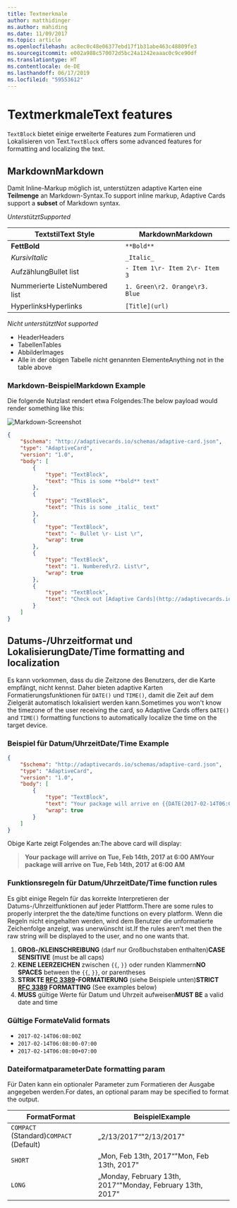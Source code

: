 ```yaml
---
title: Textmerkmale
author: matthidinger
ms.author: mahiding
ms.date: 11/09/2017
ms.topic: article
ms.openlocfilehash: ac8ec0c48e06377ebd17f1b31abe463c48809fe3
ms.sourcegitcommit: e002a988c570072d5bc24a1242eaaac0c9ce90df
ms.translationtype: HT
ms.contentlocale: de-DE
ms.lasthandoff: 06/17/2019
ms.locfileid: "59553612"
---
```

# <a name="text-features"></a><span data-ttu-id="c1531-102">Textmerkmale</span><span class="sxs-lookup"><span data-stu-id="c1531-102">Text features</span></span>

<span data-ttu-id="c1531-103">`TextBlock` bietet einige erweiterte Features zum Formatieren und Lokalisieren von Text.</span><span class="sxs-lookup"><span data-stu-id="c1531-103">`TextBlock` offers some advanced features for formatting and localizing the text.</span></span>

## <a name="markdown"></a><span data-ttu-id="c1531-104">Markdown</span><span class="sxs-lookup"><span data-stu-id="c1531-104">Markdown</span></span>
<span data-ttu-id="c1531-105">Damit Inline-Markup möglich ist, unterstützen adaptive Karten eine **Teilmenge** an Markdown-Syntax.</span><span class="sxs-lookup"><span data-stu-id="c1531-105">To support inline markup, Adaptive Cards support a **subset** of Markdown syntax.</span></span>

<span data-ttu-id="c1531-106">_Unterstützt_</span><span class="sxs-lookup"><span data-stu-id="c1531-106">_Supported_</span></span>

| <span data-ttu-id="c1531-107">Textstil</span><span class="sxs-lookup"><span data-stu-id="c1531-107">Text Style</span></span>      | <span data-ttu-id="c1531-108">Markdown</span><span class="sxs-lookup"><span data-stu-id="c1531-108">Markdown</span></span> |
|-----------------|-----|
| <span data-ttu-id="c1531-109">**Fett**</span><span class="sxs-lookup"><span data-stu-id="c1531-109">**Bold**</span></span>        | ```**Bold**``` |
| <span data-ttu-id="c1531-110">_Kursiv_</span><span class="sxs-lookup"><span data-stu-id="c1531-110">_Italic_</span></span>        | ```_Italic_``` |
| <span data-ttu-id="c1531-111">Aufzählung</span><span class="sxs-lookup"><span data-stu-id="c1531-111">Bullet list</span></span>     | ```- Item 1\r- Item 2\r- Item 3``` | 
| <span data-ttu-id="c1531-112">Nummerierte Liste</span><span class="sxs-lookup"><span data-stu-id="c1531-112">Numbered list</span></span>   | ```1. Green\r2. Orange\r3. Blue``` |
| <span data-ttu-id="c1531-113">Hyperlinks</span><span class="sxs-lookup"><span data-stu-id="c1531-113">Hyperlinks</span></span>      | ```[Title](url)``` |

<span data-ttu-id="c1531-114">_Nicht unterstützt_</span><span class="sxs-lookup"><span data-stu-id="c1531-114">_Not supported_</span></span>

* <span data-ttu-id="c1531-115">Header</span><span class="sxs-lookup"><span data-stu-id="c1531-115">Headers</span></span>
* <span data-ttu-id="c1531-116">Tabellen</span><span class="sxs-lookup"><span data-stu-id="c1531-116">Tables</span></span>
* <span data-ttu-id="c1531-117">Abbilder</span><span class="sxs-lookup"><span data-stu-id="c1531-117">Images</span></span>
* <span data-ttu-id="c1531-118">Alle in der obigen Tabelle nicht genannten Elemente</span><span class="sxs-lookup"><span data-stu-id="c1531-118">Anything not in the table above</span></span>

### <a name="markdown-example"></a><span data-ttu-id="c1531-119">Markdown-Beispiel</span><span class="sxs-lookup"><span data-stu-id="c1531-119">Markdown Example</span></span>

<span data-ttu-id="c1531-120">Die folgende Nutzlast rendert etwa Folgendes:</span><span class="sxs-lookup"><span data-stu-id="c1531-120">The below payload would render something like this:</span></span>

![Markdown-Screenshot](media/text-features/markdown.png)

```json
{
    "$schema": "http://adaptivecards.io/schemas/adaptive-card.json",
    "type": "AdaptiveCard",
    "version": "1.0",
    "body": [
        {
            "type": "TextBlock",
            "text": "This is some **bold** text"
        },
        {
            "type": "TextBlock",
            "text": "This is some _italic_ text"
        },
        {
            "type": "TextBlock",
            "text": "- Bullet \r- List \r",
            "wrap": true
        },
        {
            "type": "TextBlock",
            "text": "1. Numbered\r2. List\r",
            "wrap": true
        },
        {
            "type": "TextBlock",
            "text": "Check out [Adaptive Cards](http://adaptivecards.io)"
        }
    ]
}
```

## <a name="datetime-formatting-and-localization"></a><span data-ttu-id="c1531-122">Datums-/Uhrzeitformat und Lokalisierung</span><span class="sxs-lookup"><span data-stu-id="c1531-122">Date/Time formatting and localization</span></span>

<span data-ttu-id="c1531-123">Es kann vorkommen, dass du die Zeitzone des Benutzers, der die Karte empfängt, nicht kennst. Daher bieten adaptive Karten Formatierungsfunktionen für `DATE()` und `TIME()`, damit die Zeit auf dem Zielgerät automatisch lokalisiert werden kann.</span><span class="sxs-lookup"><span data-stu-id="c1531-123">Sometimes you won't know the timezone of the user receiving the card, so Adaptive Cards offers `DATE()` and `TIME()` formatting functions to automatically localize the time on the target device.</span></span>

### <a name="datetime-example"></a><span data-ttu-id="c1531-124">Beispiel für Datum/Uhrzeit</span><span class="sxs-lookup"><span data-stu-id="c1531-124">Date/Time Example</span></span>

```json
{
    "$schema": "http://adaptivecards.io/schemas/adaptive-card.json",
    "type": "AdaptiveCard",
    "version": "1.0",
    "body": [
        {
            "type": "TextBlock",
            "text": "Your package will arrive on {{DATE(2017-02-14T06:00:00Z, SHORT)}} at {{TIME(2017-02-14T06:00:00Z)}}",
            "wrap": true
        }
    ]
}
```

<span data-ttu-id="c1531-125">Obige Karte zeigt Folgendes an:</span><span class="sxs-lookup"><span data-stu-id="c1531-125">The above card will display:</span></span> 

> <span data-ttu-id="c1531-126">**Your package will arrive on Tue, Feb 14th, 2017 at 6:00 AM**</span><span class="sxs-lookup"><span data-stu-id="c1531-126">**Your package will arrive on Tue, Feb 14th, 2017 at 6:00 AM**</span></span>

### <a name="datetime-function-rules"></a><span data-ttu-id="c1531-127">Funktionsregeln für Datum/Uhrzeit</span><span class="sxs-lookup"><span data-stu-id="c1531-127">Date/Time function rules</span></span>

<span data-ttu-id="c1531-128">Es gibt einige Regeln für das korrekte Interpretieren der Datums-/Uhrzeitfunktionen auf jeder Plattform.</span><span class="sxs-lookup"><span data-stu-id="c1531-128">There are some rules to properly interpret the the date/time functions on every platform.</span></span> <span data-ttu-id="c1531-129">Wenn die Regeln nicht eingehalten werden, wird dem Benutzer die unformatierte Zeichenfolge anzeigt, was unerwünscht ist.</span><span class="sxs-lookup"><span data-stu-id="c1531-129">If the rules aren't met then the raw string will be displayed to the user, and no one wants that.</span></span>

1. <span data-ttu-id="c1531-130">**GROß-/KLEINSCHREIBUNG** (darf nur Großbuchstaben enthalten)</span><span class="sxs-lookup"><span data-stu-id="c1531-130">**CASE SENSITIVE** (must be all caps)</span></span>
1. <span data-ttu-id="c1531-131">**KEINE LEERZEICHEN** zwischen `{{`, `}}` oder runden Klammern</span><span class="sxs-lookup"><span data-stu-id="c1531-131">**NO SPACES** between the `{{`, `}}`, or parentheses</span></span>
1. <span data-ttu-id="c1531-132">**STRIKTE [RFC 3389](https://tools.ietf.org/html/rfc3339)-FORMATIERUNG** (siehe Beispiele unten)</span><span class="sxs-lookup"><span data-stu-id="c1531-132">**STRICT [RFC 3389](https://tools.ietf.org/html/rfc3339) FORMATTING** (See examples below)</span></span>
1. <span data-ttu-id="c1531-133">**MUSS** gültige Werte für Datum und Uhrzeit aufweisen</span><span class="sxs-lookup"><span data-stu-id="c1531-133">**MUST BE** a valid date and time</span></span>

### <a name="valid-formats"></a><span data-ttu-id="c1531-134">Gültige Formate</span><span class="sxs-lookup"><span data-stu-id="c1531-134">Valid formats</span></span>

* `2017-02-14T06:08:00Z`
* `2017-02-14T06:08:00-07:00`
* `2017-02-14T06:08:00+07:00`

### <a name="date-formatting-param"></a><span data-ttu-id="c1531-135">Dateiformatparameter</span><span class="sxs-lookup"><span data-stu-id="c1531-135">Date formatting param</span></span>

<span data-ttu-id="c1531-136">Für Daten kann ein optionaler Parameter zum Formatieren der Ausgabe angegeben werden.</span><span class="sxs-lookup"><span data-stu-id="c1531-136">For dates, an optional param may be specified to format the output.</span></span>


|       <span data-ttu-id="c1531-137">Format</span><span class="sxs-lookup"><span data-stu-id="c1531-137">Format</span></span>        |            <span data-ttu-id="c1531-138">Beispiel</span><span class="sxs-lookup"><span data-stu-id="c1531-138">Example</span></span>            |
|---------------------|-------------------------------|
| <span data-ttu-id="c1531-139">`COMPACT` (Standard)</span><span class="sxs-lookup"><span data-stu-id="c1531-139">`COMPACT` (Default)</span></span> |          <span data-ttu-id="c1531-140">„2/13/2017“</span><span class="sxs-lookup"><span data-stu-id="c1531-140">"2/13/2017"</span></span>          |
|       `SHORT`       |     <span data-ttu-id="c1531-141">„Mon, Feb 13th, 2017“</span><span class="sxs-lookup"><span data-stu-id="c1531-141">"Mon, Feb 13th, 2017"</span></span>     |
|       `LONG`        | <span data-ttu-id="c1531-142">„Monday, February 13th, 2017“</span><span class="sxs-lookup"><span data-stu-id="c1531-142">"Monday, February 13th, 2017"</span></span> |

